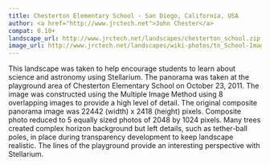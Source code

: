 ```yaml
---
title: Chesterton Elementary School - San Diego, California, USA
author: <a href="http://www.jrctech.net">John Chester</a>
compat: 0.10+
landscape_url: http://www.jrctech.net/landscapes/chesterton_school.zip
image_url: http://www.jrctech.net/landscapes/wiki-photos/tn_School-Image2.png
---
```

This landscape was taken to help encourage students to learn about science and astronomy using Stellarium. 
The panorama was taken at the playground area of Chesterton Elementary School on October 23, 2011. 
The image was constructed using the Multiple Image Method using 8 overlapping images to provide a high level of detail. 
The original composite panorama image was 22442 (width) x 2418 (height) pixels. 
Composite photo reduced to 5 equally sized photos of 2048 by 1024 pixels. 
Many trees created complex horizon background but left details, such as tether-ball poles, in place during transparency development to keep landscape realistic. 
The lines of the playground provide an interesting perspective with Stellarium.